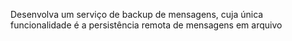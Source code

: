 Desenvolva um serviço de backup de mensagens, cuja única funcionalidade é a persistência remota de mensagens em arquivo